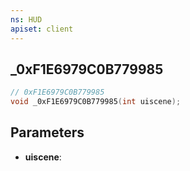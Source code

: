 ```yaml
---
ns: HUD
apiset: client
---
```

## _0xF1E6979C0B779985

```c
// 0xF1E6979C0B779985
void _0xF1E6979C0B779985(int uiscene);
```


## Parameters
* **uiscene**:



